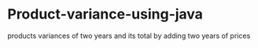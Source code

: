 # Product-variance-using-java
products variances  of two years  and its total by adding two years of prices
